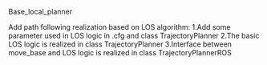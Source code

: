 Base_local_planner

Add path following realization based on LOS algorithm:
1.Add some parameter used in LOS logic in .cfg and class TrajectoryPlanner
2.The basic LOS logic is realized in class TrajectoryPlanner
3.Interface between move_base and LOS logic is realized in class TrajectoryPlannerROS